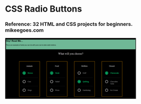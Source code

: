 # CSS Radio Buttons

### Reference: 32 HTML and CSS projects for beginners. mikeegoes.com

<img src="P1_Radiobtn.png" height=200 alt="Radio Button" height="400" />
